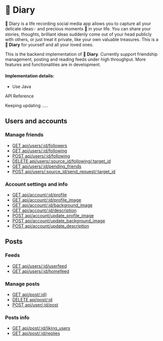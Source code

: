 # 📖 Diary

📖 Diary is a life recording social media app allows you to capture all your delicate ideas💡
and precious moments 💐 in your life. You can share your stories, thoughts, brilliant ideas 
suddenly come out of your head publicly with others, or just treat it private, like your own valuable
 treasures. This is a **📖 Diary** for yourself and all your loved ones.


This is the backend implementation of **📖 Diary**. Currently support friendship management, posting 
and reading feeds under high throughput. More features and functionalities are in development. 

#### Implementation details:
* Use Java

API Reference

Keeping updating .....

## **Users and accounts**
### Manage friends
* [GET api/users/:id/followers](./test.md)
* [GET api/users/:id/following]()
* [POST api/users/:id/following]()
* [DELETE api/users/:source_id/following/:target_id]()
* [GET api/users/:id/pending_friends]()
* [POST api/users/:source_id/send_request/:target_id]()


### Account settings and info
* [GET api/account/:id/profile]()
* [GET api/account/:id/profile_image]()
* [GET api/account/:id/background_image]() 
* [GET api/account/:id/description]()
* [POST api/account/update_profile_image]()
* [POST api/account/update_background_image]()
* [POST api/account/update_description]()

## **Posts**
### Feeds
* [GET api/users/:id/userfeed]()
* [GET api/users/:id/homefeed]()

### Manage posts
* [GET api/post/:id}]()
* [DELETE api/post/:id]()
* [POST api/user/:id/post]()

### Posts info
* [GET api/post/:id/liking_users]()
* [GET api/post/:id/replies]()

